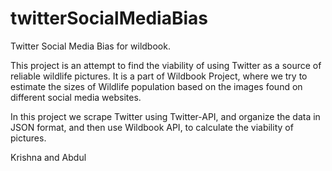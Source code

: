 # twitterSocialMediaBias
Twitter Social Media Bias for wildbook.

This project is an attempt to find the viability of using Twitter as a source of reliable wildlife pictures. 
It is a part of Wildbook Project, where we try to estimate the sizes of Wildlife population based on the images found on different social media websites. 

In this project we scrape Twitter using Twitter-API, and organize the data in JSON format, and then use Wildbook API, to calculate the viability of pictures. 

Krishna and Abdul
